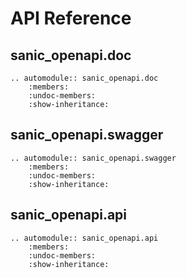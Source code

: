 # API Reference

## sanic_openapi.doc

```eval_rst
.. automodule:: sanic_openapi.doc
    :members:
    :undoc-members:
    :show-inheritance:
```

## sanic_openapi.swagger

```eval_rst
.. automodule:: sanic_openapi.swagger
    :members:
    :undoc-members:
    :show-inheritance:
```

## sanic_openapi.api

```eval_rst
.. automodule:: sanic_openapi.api
    :members:
    :undoc-members:
    :show-inheritance:
```
